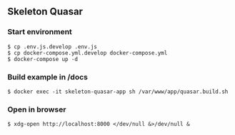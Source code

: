 ## Skeleton Quasar

### Start environment
```
$ cp .env.js.develop .env.js
$ cp docker-compose.yml.develop docker-compose.yml
$ docker-compose up -d
```

### Build example in /docs
```
$ docker exec -it skeleton-quasar-app sh /var/www/app/quasar.build.sh
```

### Open in browser
```
$ xdg-open http://localhost:8000 </dev/null &>/dev/null &
```
